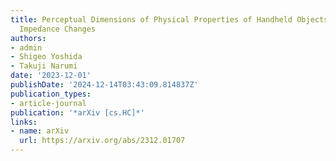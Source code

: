 ```yaml
---
title: Perceptual Dimensions of Physical Properties of Handheld Objects Induced by
  Impedance Changes
authors:
- admin
- Shigeo Yoshida
- Takuji Narumi
date: '2023-12-01'
publishDate: '2024-12-14T03:43:09.814837Z'
publication_types:
- article-journal
publication: '*arXiv [cs.HC]*'
links:
- name: arXiv
  url: https://arxiv.org/abs/2312.01707
---
```

